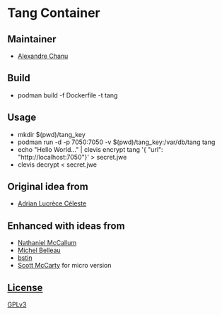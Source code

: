 # Tang Container

## Maintainer

- [Alexandre Chanu](https://github.com/achanu)

## Build
* podman build -f Dockerfile -t tang

## Usage
* mkdir $(pwd)/tang_key
* podman run -d -p 7050:7050 -v $(pwd)/tang_key:/var/db/tang tang
* echo "Hello World..." | clevis encrypt tang '{ "url": "http://localhost:7050"}' > secret.jwe
* clevis decrypt < secret.jwe

## Original idea from
- [Adrian Lucrèce Céleste](https://github.com/AdrianKoshka)

## Enhanced with ideas from
- [Nathaniel McCallum](https://github.com/npmccallum)
- [Michel Belleau](https://github.com/malaiwah)
- [bstin](https://github.com/bstin)
- [Scott McCarty](https://github.com/fatherlinux) for micro version

## [License](LICENSE)

[GPLv3](LICENSE)
